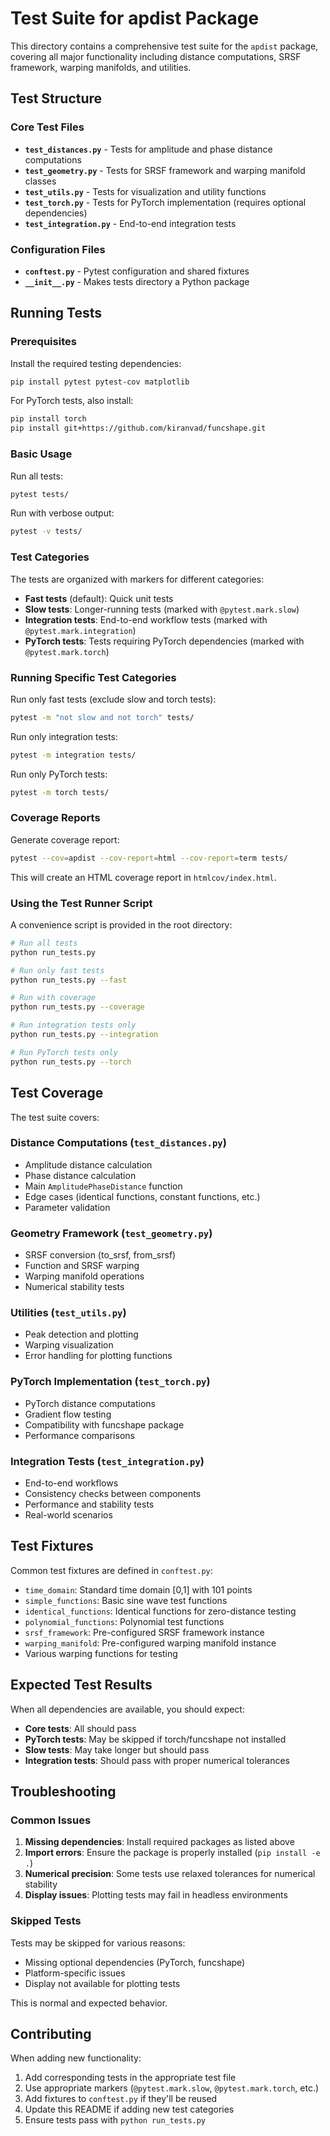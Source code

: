 # Test Suite for apdist Package

This directory contains a comprehensive test suite for the `apdist` package, covering all major functionality including distance computations, SRSF framework, warping manifolds, and utilities.

## Test Structure

### Core Test Files

- **`test_distances.py`** - Tests for amplitude and phase distance computations
- **`test_geometry.py`** - Tests for SRSF framework and warping manifold classes  
- **`test_utils.py`** - Tests for visualization and utility functions
- **`test_torch.py`** - Tests for PyTorch implementation (requires optional dependencies)
- **`test_integration.py`** - End-to-end integration tests

### Configuration Files

- **`conftest.py`** - Pytest configuration and shared fixtures
- **`__init__.py`** - Makes tests directory a Python package

## Running Tests

### Prerequisites

Install the required testing dependencies:

```bash
pip install pytest pytest-cov matplotlib
```

For PyTorch tests, also install:
```bash
pip install torch
pip install git+https://github.com/kiranvad/funcshape.git
```

### Basic Usage

Run all tests:
```bash
pytest tests/
```

Run with verbose output:
```bash
pytest -v tests/
```

### Test Categories

The tests are organized with markers for different categories:

- **Fast tests** (default): Quick unit tests
- **Slow tests**: Longer-running tests (marked with `@pytest.mark.slow`)
- **Integration tests**: End-to-end workflow tests (marked with `@pytest.mark.integration`)
- **PyTorch tests**: Tests requiring PyTorch dependencies (marked with `@pytest.mark.torch`)

### Running Specific Test Categories

Run only fast tests (exclude slow and torch tests):
```bash
pytest -m "not slow and not torch" tests/
```

Run only integration tests:
```bash
pytest -m integration tests/
```

Run only PyTorch tests:
```bash
pytest -m torch tests/
```

### Coverage Reports

Generate coverage report:
```bash
pytest --cov=apdist --cov-report=html --cov-report=term tests/
```

This will create an HTML coverage report in `htmlcov/index.html`.

### Using the Test Runner Script

A convenience script is provided in the root directory:

```bash
# Run all tests
python run_tests.py

# Run only fast tests
python run_tests.py --fast

# Run with coverage
python run_tests.py --coverage

# Run integration tests only
python run_tests.py --integration

# Run PyTorch tests only
python run_tests.py --torch
```

## Test Coverage

The test suite covers:

### Distance Computations (`test_distances.py`)
- Amplitude distance calculation
- Phase distance calculation  
- Main `AmplitudePhaseDistance` function
- Edge cases (identical functions, constant functions, etc.)
- Parameter validation

### Geometry Framework (`test_geometry.py`)
- SRSF conversion (to_srsf, from_srsf)
- Function and SRSF warping
- Warping manifold operations
- Numerical stability tests

### Utilities (`test_utils.py`)
- Peak detection and plotting
- Warping visualization
- Error handling for plotting functions

### PyTorch Implementation (`test_torch.py`)
- PyTorch distance computations
- Gradient flow testing
- Compatibility with funcshape package
- Performance comparisons

### Integration Tests (`test_integration.py`)
- End-to-end workflows
- Consistency checks between components
- Performance and stability tests
- Real-world scenarios

## Test Fixtures

Common test fixtures are defined in `conftest.py`:

- `time_domain`: Standard time domain [0,1] with 101 points
- `simple_functions`: Basic sine wave test functions
- `identical_functions`: Identical functions for zero-distance testing
- `polynomial_functions`: Polynomial test functions
- `srsf_framework`: Pre-configured SRSF framework instance
- `warping_manifold`: Pre-configured warping manifold instance
- Various warping functions for testing

## Expected Test Results

When all dependencies are available, you should expect:

- **Core tests**: All should pass
- **PyTorch tests**: May be skipped if torch/funcshape not installed
- **Slow tests**: May take longer but should pass
- **Integration tests**: Should pass with proper numerical tolerances

## Troubleshooting

### Common Issues

1. **Missing dependencies**: Install required packages as listed above
2. **Import errors**: Ensure the package is properly installed (`pip install -e .`)
3. **Numerical precision**: Some tests use relaxed tolerances for numerical stability
4. **Display issues**: Plotting tests may fail in headless environments

### Skipped Tests

Tests may be skipped for various reasons:
- Missing optional dependencies (PyTorch, funcshape)
- Platform-specific issues
- Display not available for plotting tests

This is normal and expected behavior.

## Contributing

When adding new functionality:

1. Add corresponding tests in the appropriate test file
2. Use appropriate markers (`@pytest.mark.slow`, `@pytest.mark.torch`, etc.)
3. Add fixtures to `conftest.py` if they'll be reused
4. Update this README if adding new test categories
5. Ensure tests pass with `python run_tests.py`
